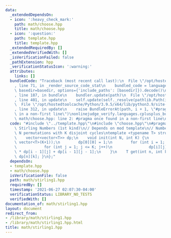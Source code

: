 ```yaml
---
data:
  _extendedDependsOn:
  - icon: ':heavy_check_mark:'
    path: math/choose.hpp
    title: math/choose.hpp
  - icon: ':question:'
    path: template.hpp
    title: template.hpp
  _extendedRequiredBy: []
  _extendedVerifiedWith: []
  _isVerificationFailed: false
  _pathExtension: hpp
  _verificationStatusIcon: ':warning:'
  attributes:
    links: []
  bundledCode: "Traceback (most recent call last):\n  File \"/opt/hostedtoolcache/Python/3.9.5/x64/lib/python3.9/site-packages/onlinejudge_verify/documentation/build.py\"\
    , line 71, in _render_source_code_stat\n    bundled_code = language.bundle(stat.path,\
    \ basedir=basedir, options={'include_paths': [basedir]}).decode()\n  File \"/opt/hostedtoolcache/Python/3.9.5/x64/lib/python3.9/site-packages/onlinejudge_verify/languages/cplusplus.py\"\
    , line 187, in bundle\n    bundler.update(path)\n  File \"/opt/hostedtoolcache/Python/3.9.5/x64/lib/python3.9/site-packages/onlinejudge_verify/languages/cplusplus_bundle.py\"\
    , line 401, in update\n    self.update(self._resolve(pathlib.Path(included), included_from=path))\n\
    \  File \"/opt/hostedtoolcache/Python/3.9.5/x64/lib/python3.9/site-packages/onlinejudge_verify/languages/cplusplus_bundle.py\"\
    , line 312, in update\n    raise BundleErrorAt(path, i + 1, \"#pragma once found\
    \ in a non-first line\")\nonlinejudge_verify.languages.cplusplus_bundle.BundleErrorAt:\
    \ math/choose.hpp: line 2: #pragma once found in a non-first line\n"
  code: "#include \"../template.hpp\"\n#include \"choose.hpp\"\n#pragma once\n\n//\
    \ Stirling Numbers (1st kind)\n// Depends on mod template\n// Number of length\
    \ N permutations with K disjoint cycles\ntemplate <typename T> struct Stir1 {\n\
    \    vector<vector<T>> dp;\n    void init(int N, int K) {\n        dp.assign(N+1,\
    \ vector<T>(K+1));\n        dp[0][0] = 1;\n        for (int i = 1; i <= N; i++)\n\
    \            for (int j = 1; j <= K; j++)\n                dp[i][j] = (i - 1)\
    \ * dp[i - 1][j] + dp[i - 1][j - 1];\n    }\n    T get(int n, int k) { return\
    \ dp[n][k]; }\n};"
  dependsOn:
  - template.hpp
  - math/choose.hpp
  isVerificationFile: false
  path: math/stirling1.hpp
  requiredBy: []
  timestamp: '2021-06-27 02:07:30-04:00'
  verificationStatus: LIBRARY_NO_TESTS
  verifiedWith: []
documentation_of: math/stirling1.hpp
layout: document
redirect_from:
- /library/math/stirling1.hpp
- /library/math/stirling1.hpp.html
title: math/stirling1.hpp
---
```

